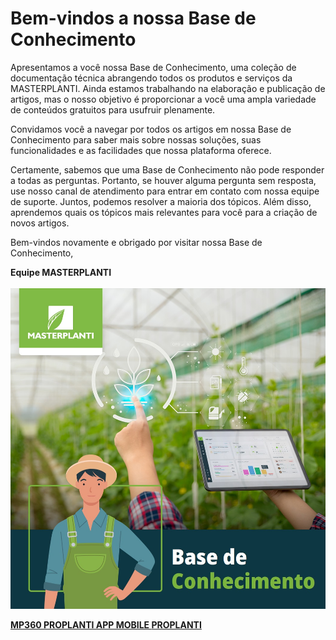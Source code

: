# Bem-vindos a nossa Base de Conhecimento

Apresentamos a você nossa Base de Conhecimento, uma coleção de documentação técnica abrangendo todos os produtos e serviços da MASTERPLANTI. Ainda estamos trabalhando na elaboração e publicação de artigos, mas o nosso objetivo é proporcionar a você uma ampla variedade de conteúdos gratuitos para usufruir plenamente.

Convidamos você a navegar por todos os artigos em nossa Base de Conhecimento para saber mais sobre nossas soluções, suas funcionalidades e as facilidades que nossa plataforma oferece.

Certamente, sabemos que uma Base de Conhecimento não pode responder a todas as perguntas. Portanto, se houver alguma pergunta sem resposta, use nosso canal de atendimento para entrar em contato com nossa equipe de suporte. Juntos, podemos resolver a maioria dos tópicos. Além disso, aprendemos quais os tópicos mais relevantes para você para a criação de novos artigos.

Bem-vindos novamente e obrigado por visitar nossa Base de Conhecimento,

<strong>Equipe MASTERPLANTI</strong><br>
<br>
<img src="/index_base.jpg"/>

**<a href="https://github.com/Masterplanti-Suporte/Documentacao/tree/main/MP360"> MP360 </a>** 
**<a href="https://github.com/Masterplanti-Suporte/Documentacao/tree/main/PROPLANTI%20APP%20MOBILE"> PROPLANTI APP MOBILE </a>** 
**<a href="https://github.com/Masterplanti-Suporte/Documentacao/tree/main/PROPLANTI"> PROPLANTI </a>** 
